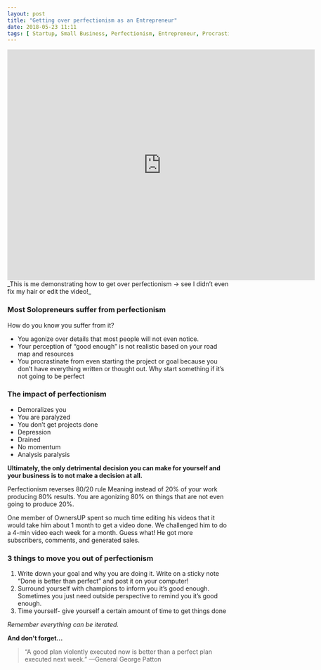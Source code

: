 ```yaml
---
layout: post
title: "Getting over perfectionism as an Entrepreneur"
date: 2018-05-23 11:11
tags: [ Startup, Small Business, Perfectionism, Entrepreneur, Procrastination ]
---
```


<iframe width="700" height="525" src="https://www.youtube.com/embed/xKVXlSjdKxo" frameborder="0" allow="autoplay; encrypted-media" allowfullscreen></iframe>
_This is me demonstrating how to get over perfectionism -> see I didn’t even fix my hair or edit the video!_

### Most Solopreneurs suffer from perfectionism

How do you know you suffer from it?

* You agonize over details that most people will not even notice.
* Your perception of “good enough” is not realistic based on your road map and resources
* You procrastinate from even starting the project or goal because you don’t have everything written or thought out. Why start something if it’s not going to be perfect

### The impact of perfectionism

* Demoralizes you
* You are paralyzed
* You don’t get projects done
* Depression
* Drained
* No momentum
* Analysis paralysis

__Ultimately, the only detrimental decision you can make for yourself and your business is to not make a decision at all.__

Perfectionism reverses 80/20 rule Meaning instead of 20% of your work producing 80% results. You are agonizing 80% on things that are not even going to produce 20%.

One member of OwnersUP spent so much time editing his videos that it would take him about 1 month to get a video done. We challenged him to do a 4-min video each week for a month. Guess what! He got more subscribers, comments, and generated sales.

### 3 things to move you out of perfectionism

1. Write down your goal and why you are doing it. Write on a sticky note “Done is better than perfect” and post it on your computer!
2. Surround yourself with champions to inform you it’s good enough. Sometimes you just need outside perspective to remind you it’s good enough.
3. Time yourself- give yourself a certain amount of time to get things done

_Remember everything can be iterated._

__And don't forget...__

> “A good plan violently executed now is better than a perfect plan executed next week.” —General George Patton